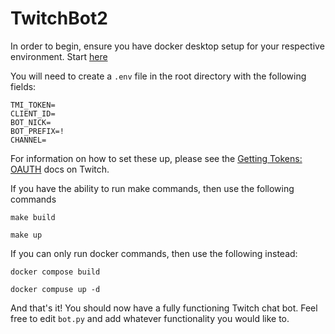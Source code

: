 # TwitchBot2
In order to begin, ensure you have docker desktop setup for your respective environment.
Start [here](https://www.docker.com/get-started)

You will need to create a `.env` file in the root directory with the following fields:

    TMI_TOKEN=
    CLIENT_ID=
    BOT_NICK=
    BOT_PREFIX=!
    CHANNEL=

For information on how to set these up, please see the [Getting Tokens: OAUTH](https://dev.twitch.tv/docs/authentication/getting-tokens-oauth) docs on Twitch.

If you have the ability to run make commands, then use the following commands

`make build`

`make up`

If you can only run docker commands, then use the following instead:

`docker compose build`

`docker compuse up -d`

And that's it! You should now have a fully functioning Twitch chat bot. Feel free to edit `bot.py` and add whatever functionality you would like to. 

